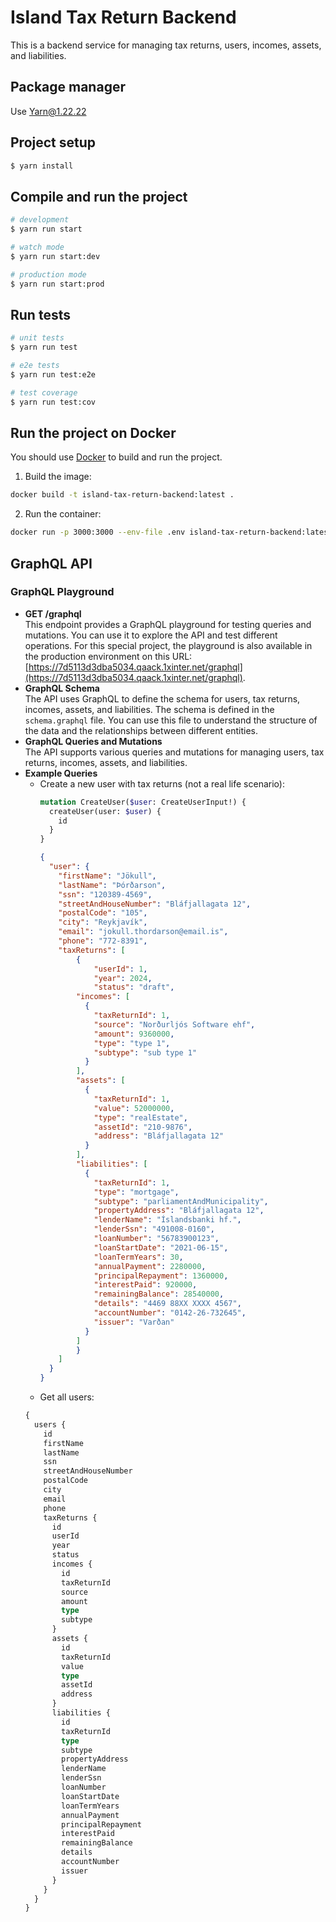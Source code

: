 # Island Tax Return Backend
This is a backend service for managing tax returns, users, incomes, assets, and liabilities.

## Package manager
Use Yarn@1.22.22

## Project setup

```bash
$ yarn install
```

## Compile and run the project

```bash
# development
$ yarn run start

# watch mode
$ yarn run start:dev

# production mode
$ yarn run start:prod
```

## Run tests

```bash
# unit tests
$ yarn run test

# e2e tests
$ yarn run test:e2e

# test coverage
$ yarn run test:cov
```


## Run the project on Docker
You should use [Docker](https://www.docker.com/) to build and run the project.
1. Build the image:
```bash
docker build -t island-tax-return-backend:latest .
```
2. Run the container:
```bash
docker run -p 3000:3000 --env-file .env island-tax-return-backend:latest
```


## GraphQL API
### GraphQL Playground
- **GET /graphql**  
  This endpoint provides a GraphQL playground for testing queries and mutations. You can use it to explore the API and test different operations. For this special project, the playground is also available in the production environment on this URL: [https://7d5113d3dba5034.qaack.1xinter.net/graphql](https://7d5113d3dba5034.qaack.1xinter.net/graphql).
- **GraphQL Schema**  
  The API uses GraphQL to define the schema for users, tax returns, incomes, assets, and liabilities. The schema is defined in the `schema.graphql` file. You can use this file to understand the structure of the data and the relationships between different entities.
- **GraphQL Queries and Mutations**  
  The API supports various queries and mutations for managing users, tax returns, incomes, assets, and liabilities.
- **Example Queries**
  - Create a new user with tax returns (not a real life scenario):
    ```graphql
    mutation CreateUser($user: CreateUserInput!) {
      createUser(user: $user) {
        id
      }
    }
    ```
    ```JSON
    {
      "user": {
        "firstName": "Jökull",
        "lastName": "Þórðarson",
        "ssn": "120389-4569",
        "streetAndHouseNumber": "Bláfjallagata 12",
        "postalCode": "105",
        "city": "Reykjavík",
        "email": "jokull.thordarson@email.is",
        "phone": "772-8391",
        "taxReturns": [
            {
                "userId": 1,
                "year": 2024,
                "status": "draft",
            "incomes": [
              {
                "taxReturnId": 1,
                "source": "Norðurljós Software ehf",
                "amount": 9360000,
                "type": "type 1",
                "subtype": "sub type 1"
              }
            ],
            "assets": [
              {
                "taxReturnId": 1,
                "value": 52000000,
                "type": "realEstate",
                "assetId": "210-9876",
                "address": "Bláfjallagata 12"
              }
            ],
            "liabilities": [
              {
                "taxReturnId": 1,
                "type": "mortgage",
                "subtype": "parliamentAndMunicipality",
                "propertyAddress": "Bláfjallagata 12",
                "lenderName": "Íslandsbanki hf.",
                "lenderSsn": "491008-0160",
                "loanNumber": "56783900123",
                "loanStartDate": "2021-06-15",
                "loanTermYears": 30,
                "annualPayment": 2280000,
                "principalRepayment": 1360000,
                "interestPaid": 920000,
                "remainingBalance": 28540000,
                "details": "4469 88XX XXXX 4567",
                "accountNumber": "0142-26-732645",
                "issuer": "Varðan"
              }
            ]
            }
        ]
      }
    }
    ```
  - Get all users:
  ```graphql
  {
    users {
      id
      firstName
      lastName
      ssn
      streetAndHouseNumber
      postalCode
      city
      email
      phone
      taxReturns {
        id
        userId
        year
        status
        incomes {
          id
          taxReturnId
          source
          amount
          type
          subtype
        }
        assets {
          id
          taxReturnId
          value
          type
          assetId
          address
        }
        liabilities {
          id
          taxReturnId
          type
          subtype
          propertyAddress
          lenderName
          lenderSsn
          loanNumber
          loanStartDate
          loanTermYears
          annualPayment
          principalRepayment
          interestPaid
          remainingBalance
          details
          accountNumber
          issuer
        }
      }
    }
  }
  ```